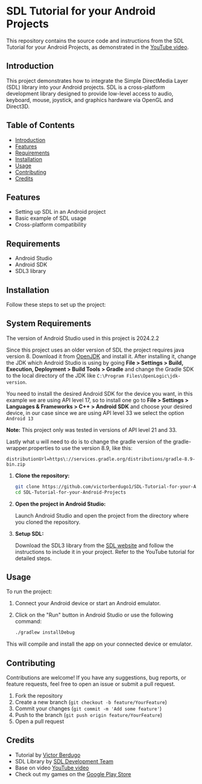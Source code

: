 # SDL Tutorial for your Android Projects

This repository contains the source code and instructions from the SDL Tutorial for your Android Projects, as demonstrated in the [YouTube video](https://www.youtube.com/watch?v=BSBISI0sCqo).

## Introduction

This project demonstrates how to integrate the Simple DirectMedia Layer (SDL) library into your Android projects. SDL is a cross-platform development library designed to provide low-level access to audio, keyboard, mouse, joystick, and graphics hardware via OpenGL and Direct3D.

## Table of Contents

- [Introduction](#introduction)
- [Features](#features)
- [Requirements](#requirements)
- [Installation](#installation)
- [Usage](#usage)
- [Contributing](#contributing)
- [Credits](#credits)
  
## Features

- Setting up SDL in an Android project
- Basic example of SDL usage
- Cross-platform compatibility

## Requirements

- Android Studio
- Android SDK
- SDL3 library

## Installation

Follow these steps to set up the project:

## System Requirements

The version of Android Studio used in this project is 2024.2.2

Since this project uses an older version of SDL the project requires java version 8. Download it from [OpenJDK](https://www.openlogic.com/openjdk-downloads?field_java_parent_version_target_id=416&field_operating_system_target_id=436&field_architecture_target_id=391&field_java_package_target_id=All) and install it. After installing it, change the JDK which Android Studio is using by going **File > Settings > Build, Execution, Deployment > Build Tools > Gradle** and change the Gradle SDK to the local directory of the JDK like ```C:\Program Files\OpenLogic\jdk-version```.

You need to install the desired Android SDK for the device you want, in this example we are using API level 17, so to install one go to **File > Settings > Languages & Frameworks > C++ > Android SDK** and choose your desired device, in our case since we are using API level 33 we select the option ```Android 13```

**Note:** This project only was tested in versions of API level 21 and 33.

Lastly what u will need to do is to change the gradle version of the gradle-wrapper.properties to use the version 8.9, like this: 
```
distributionUrl=https\://services.gradle.org/distributions/gradle-8.9-bin.zip
```

1. **Clone the repository:**

    ```sh
    git clone https://github.com/victorberdugo1/SDL-Tutorial-for-your-Android-Projects
    cd SDL-Tutorial-for-your-Android-Projects
    ```

2. **Open the project in Android Studio:**

    Launch Android Studio and open the project from the directory where you cloned the repository.

3. **Setup SDL:**

    Download the SDL3 library from the [SDL website](https://github.com/libsdl-org/SDL/releases/tag/release-3.2.4) and follow the instructions to include it in your project. Refer to the YouTube tutorial for detailed steps.

## Usage

To run the project:

1. Connect your Android device or start an Android emulator.
2. Click on the "Run" button in Android Studio or use the following command:

    ```sh
    ./gradlew installDebug
    ```

This will compile and install the app on your connected device or emulator.

## Contributing

Contributions are welcome! If you have any suggestions, bug reports, or feature requests, feel free to open an issue or submit a pull request.

1. Fork the repository
2. Create a new branch (`git checkout -b feature/YourFeature`)
3. Commit your changes (`git commit -m 'Add some feature'`)
4. Push to the branch (`git push origin feature/YourFeature`)
5. Open a pull request

 ## Credits

- Tutorial by [Victor Berdugo](https://www.youtube.com/@PrograMaths220)
- SDL Library by [SDL Development Team](https://www.libsdl.org/)
- Base on video [YouTube video](https://www.youtube.com/watch?v=BSBISI0sCqo)
- Check out my games on the [Google Play Store](https://play.google.com/store/apps/developer?id=Victor+Berdugo&pli=1)

